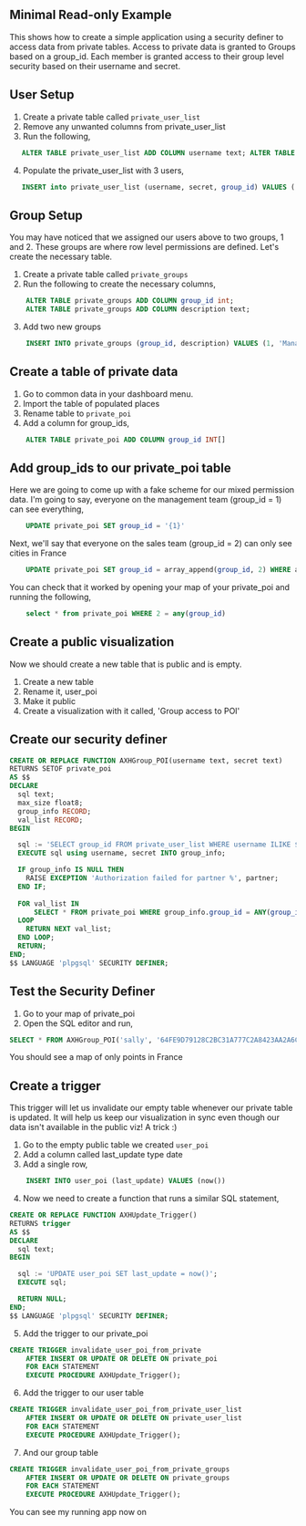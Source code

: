 ## Minimal Read-only Example 

This shows how to create a simple application using a security definer to access data from private tables. Access to private data is granted to Groups based on a group_id. Each member is granted access to their group level security based on their username and secret. 

## User Setup

1. Create a private table called ```private_user_list``` 
2. Remove any unwanted columns from private_user_list
3. Run the following, 
```sql
   ALTER TABLE private_user_list ADD COLUMN username text; ALTER TABLE private_user_list ADD COLUMN secret text; ALTER TABLE private_user_list ADD COLUMN group_id int
```
4. Populate the private_user_list with 3 users,
```sql
   INSERT into private_user_list (username, secret, group_id) VALUES ('bob', 'D7CAA28CE867A4A6DA2E510C7EDB4E7726C67720F6A6A93C9CE9D04DDB42E0BA', 1),('sally', '64FE9D79128C2BC31A777C2A8423AA2A6C79065B499BF081873FB04DAB61FFEC', 2),('henry', 'FCDFA03DB2822475B0FEB9622E0FBFFB3952F8ED99D78F9F6162CD224333D499', 2) 
```

## Group Setup

You may have noticed that we assigned our users above to two groups, 1 and 2. These groups are where row level permissions are defined. Let's create the necessary table.

1. Create a private table called ```private_groups```
2. Run the following to create the necessary columns,
```sql
	ALTER TABLE private_groups ADD COLUMN group_id int; 
	ALTER TABLE private_groups ADD COLUMN description text; 
```
3. Add two new groups 
```sql 
	INSERT INTO private_groups (group_id, description) VALUES (1, 'Management team'),(2, 'Sales team')
```

## Create a table of private data

1. Go to common data in your dashboard menu. 
2. Import the table of populated places
3. Rename table to ```private_poi```
4. Add a column for group_ids,
```sql
	ALTER TABLE private_poi ADD COLUMN group_id INT[]
```

## Add group_ids to our private_poi table

Here we are going to come up with a fake scheme for our mixed permission data. I'm going to say, everyone on the management team (group_id = 1) can see everything,

```sql
	UPDATE private_poi SET group_id = '{1}'
```

Next, we'll say that everyone on the sales team (group_id = 2) can only see cities in France

```sql
	UPDATE private_poi SET group_id = array_append(group_id, 2) WHERE adm0name = 'France'
```

You can check that it worked by opening your map of your private_poi and running the following,

```sql
    select * from private_poi WHERE 2 = any(group_id)
```

## Create a public visualization

Now we should create a new table that is public and is empty.

1. Create a new table
2. Rename it, user_poi
3. Make it public
4. Create a visualization with it called, 'Group access to POI'

## Create our security definer

```sql
CREATE OR REPLACE FUNCTION AXHGroup_POI(username text, secret text)
RETURNS SETOF private_poi
AS $$
DECLARE
  sql text;
  max_size float8;
  group_info RECORD;
  val_list RECORD; 
BEGIN

  sql := 'SELECT group_id FROM private_user_list WHERE username ILIKE $1 AND secret = $2';
  EXECUTE sql using username, secret INTO group_info;

  IF group_info IS NULL THEN
    RAISE EXCEPTION 'Authorization failed for partner %', partner;
  END IF;
  
  FOR val_list IN 
      SELECT * FROM private_poi WHERE group_info.group_id = ANY(group_id)
  LOOP 
    RETURN NEXT val_list; 
  END LOOP; 
  RETURN; 
END;
$$ LANGUAGE 'plpgsql' SECURITY DEFINER;
```

## Test the Security Definer

1. Go to your map of private_poi
2. Open the SQL editor and run,
```sql
SELECT * FROM AXHGroup_POI('sally', '64FE9D79128C2BC31A777C2A8423AA2A6C79065B499BF081873FB04DAB61FFEC')
```

You should see a map of only points in France

## Create a trigger

This trigger will let us invalidate our empty table whenever our private table is updated. It will help us keep our visualization in sync even though our data isn't available in the public viz! A trick :)

1. Go to the empty public table we created ```user_poi```
2. Add a column called last_update type date
3. Add a single row,
```sql
    INSERT INTO user_poi (last_update) VALUES (now())
```
4. Now we need to create a function that runs a similar SQL statement,

```sql
CREATE OR REPLACE FUNCTION AXHUpdate_Trigger()
RETURNS trigger
AS $$
DECLARE
  sql text;
BEGIN

  sql := 'UPDATE user_poi SET last_update = now()';
  EXECUTE sql;

  RETURN NULL; 
END;
$$ LANGUAGE 'plpgsql' SECURITY DEFINER;
```

5. Add the trigger to our private_poi

```sql
CREATE TRIGGER invalidate_user_poi_from_private
    AFTER INSERT OR UPDATE OR DELETE ON private_poi
    FOR EACH STATEMENT
    EXECUTE PROCEDURE AXHUpdate_Trigger();
```

6. Add the trigger to our user table

```sql
CREATE TRIGGER invalidate_user_poi_from_private_user_list
    AFTER INSERT OR UPDATE OR DELETE ON private_user_list
    FOR EACH STATEMENT
    EXECUTE PROCEDURE AXHUpdate_Trigger();
```

7. And our group table

```sql
CREATE TRIGGER invalidate_user_poi_from_private_groups
    AFTER INSERT OR UPDATE OR DELETE ON private_groups
    FOR EACH STATEMENT
    EXECUTE PROCEDURE AXHUpdate_Trigger();
```

You can see my running app now on 

